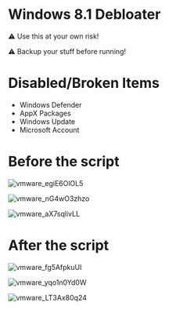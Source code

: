 # Windows 8.1 Debloater

:warning: Use this at your own risk!

:warning: Backup your stuff before running!

# Disabled/Broken Items

* Windows Defender
* AppX Packages
* Windows Update
* Microsoft Account

# Before the script

![vmware_egiE6OlOL5](https://user-images.githubusercontent.com/78772453/204083611-7f2442fc-93a0-460d-93e9-1fb1c1b6501f.png)

![vmware_nG4wO3zhzo](https://user-images.githubusercontent.com/78772453/204083613-67f7ad00-4b16-4fd7-a6ce-424474b4269a.png)

![vmware_aX7sqlivLL](https://user-images.githubusercontent.com/78772453/204083615-381d30ba-ef66-44b5-9cf7-253dd12826d1.png)

# After the script

![vmware_fg5AfpkuUI](https://user-images.githubusercontent.com/78772453/204083125-67233f18-1720-442e-99e3-ab025782c085.png)

![vmware_yqo1n0Yd0W](https://user-images.githubusercontent.com/78772453/204083128-ef87a682-6eb9-4eb1-8c82-8ee7ab72bb8c.png)

![vmware_LT3Ax80q24](https://user-images.githubusercontent.com/78772453/204083130-4f15b2dd-c4e4-4762-8151-1f7095355586.png)
